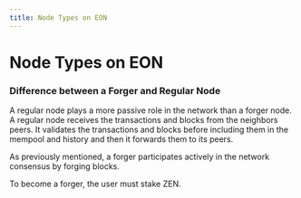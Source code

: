 ```yaml
---
title: Node Types on EON
---
```


# Node Types on EON

### Difference between a Forger and Regular Node
A regular node plays a more passive role in the network than a forger node. A regular node receives the transactions and blocks from the neighbors peers. It validates the transactions and blocks before including them in the mempool and history and then it forwards them to its peers.  

As previously mentioned, a forger participates actively in the network consensus by forging blocks.

To become a forger, the user must stake ZEN.
